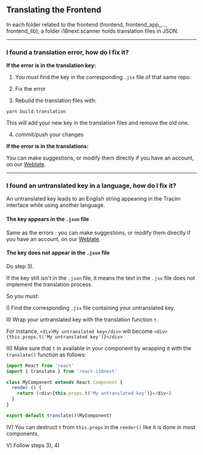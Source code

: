 ## Translating the Frontend

In each folder related to the frontend (frontend, frontend_app_..., frontend_lib), a folder i18next.scanner holds translation files in JSON.

___

### I found a translation error, how do I fix it?

**If the error is in the translation key:**

1) You must find the key in the corresponding `.jsx` file of that same repo.

2) Fix the error

3) Rebuild the translation files with:

`yarn build:translation`

This will add your new key in the translation files and remove the old one.

4) commit/push your changes

**If the error is in the translations:**

You can make suggestions, or modify them directly if you have an account, on our [Weblate](https://hosted.weblate.org/projects/tracim/).
___

### I found an untranslated key in a language, how do I fix it?

An untranslated key leads to an English string appearing in the Tracim interface while using another language.

#### The key appears in the `.json` file

Same as the errors : you can make suggestions, or modify them directly if you have an account, on our [Weblate](https://hosted.weblate.org/projects/tracim/).

#### The key does not appear in the `.json` file

Do step 3).

If the key still isn't in the `.json` file, it means the text in the `.jsx` file does not implement the translation process.

So you must:

I) Find the corresponding `.jsx` file containing your untranslated key.

II) Wrap your untranslated key with the translation function `t`.

For instance, `<div>My untranslated key</div>` will become `<div>{this.props.t('My untranslated key')}</div>`

III) Make sure that `t` in available in your component by wrapping it with the `translate()` function as follows:

``` javascript
import React from 'react'
import { translate } from 'react-i18next'

class MyComponent extends React.Component {
  render () {
    return (<div>{this.props.t('My untranslated key')}</div>)
  }
}

export default translate()(MyComponent)
```

IV) You can destruct `t` from `this.props` in the `render()` like it is done in most components.

V) Follow steps 3), 4)
